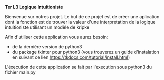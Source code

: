 **Ter L3 Logique Intuitioniste**

Bienvenue sur notres projet.
Le but de ce projet est de créer une aplication dont la fonction est de trouver la valeur d'une interpretation de la logique intuitioniste utilisant un modèle de kripke


Afin d'utiliser cette application vous aurez besoin:
 - de la dernière version de python3
 - du package tkinter pour python3 (vous trouverez un guide d'instalation en suivant ce lien https://tkdocs.com/tutorial/install.html)


 L'éxecution de cette application se fait par l'execution sous python3 du fichier main.py


